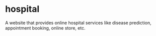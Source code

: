 # hospital
A website that provides online hospital services like disease prediction, appointment booking, online store, etc.
